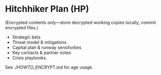 # Hitchhiker Plan (HP)
(Encrypted contents only—store decrypted working copies locally, commit encrypted files.)

- Strategic bets
- Threat model & mitigations
- Capital plan & runway sensitivities
- Key contacts & partner notes
- Crisis playbooks

See ./HOWTO_ENCRYPT.md for age usage.


